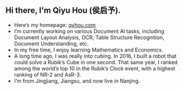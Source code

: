 ## Hi there, I'm Qiyu Hou (侯启予).
- Here’s my homepage: [qyhou.com](https://qyhou.com)
- I’m currently working on various Document AI tasks, including Document Layout Analysis, OCR, Table Structure Recognition, Document Understanding, etc.
- In my free time, I enjoy learning Mathematics and Economics.
- A long time ago, I was really into cubing. In 2016, I built a robot that could solve a Rubik’s Cube in one second. That same year, I ranked among the world’s top 10 in the Rubik’s Clock event, with a highest ranking of NR-2 and AsR-3.
- I’m from Jingjiang, Jiangsu, and now live in Nanjing.
